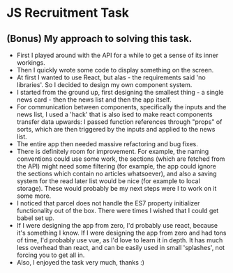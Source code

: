 # JS Recruitment Task

## (Bonus) My approach to solving this task.

- First I played around with the API for a while to get a sense of its inner workings.
- Then I quickly wrote some code to display something on the screen.
- At first I wanted to use React, but alas - the requirements said 'no libraries'. So I decided to design my own component system.
- I started from the ground up, first designing the smallest thing - a single news card - then the news list and then the app itself.
- For communication between components, specifically the inputs and the news list, I used a 'hack' that is also ised to make react components transfer data upwards: I passed function references through "props" of sorts, which are then triggered by the inputs and applied to the news list.
- The entire app then needed massive refactoring and bug fixes.
- There is definitely room for improvement. For example, the naming conventions could use some work, the sections (which are fetched from the API) might need some filtering (for example, the app could ignore the sections which contain no articles whatsoever), and also a saving system for the read later list would be nice (for example to local storage). These would probably be my next steps were I to work on it some more.
- I noticed that parcel does not handle the ES7 property initializer functionality out of the box. There were times I wished that I could get babel set up.
- If I were designing the app from zero, I'd probably use react, because it's something I know. If I were designing the app from zero and had tons of time, I'd probably use vue, as I'd love to learn it in depth. It has much less overhead than react, and can be easily used in small 'splashes', not forcing you to get all in. 
- Also, I enjoyed the task very much, thanks :)
